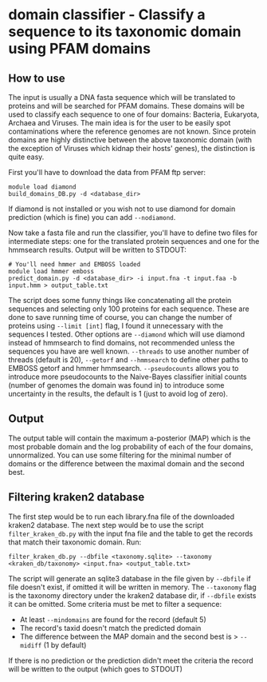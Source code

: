 # domain classifier - Classify a sequence to its taxonomic domain using PFAM domains
## How to use
The input is usually a DNA fasta sequence which will be translated to proteins and will be searched for PFAM domains. These domains will be used to classify each sequence to one of four domains: Bacteria, Eukaryota, Archaea and Viruses. The main idea is for the user to be easily spot contaminations where the reference genomes are not known. Since protein domains are highly distinctive between the above taxonomic domain (with the exception of Viruses which kidnap their hosts' genes), the distinction is quite easy. 

First you'll have to download the data from PFAM ftp server:
```
module load diamond
build_domains_DB.py -d <database_dir>
```
If diamond is not installed or you wish not to use diamond for domain prediction (which is fine) you can add `--nodiamond`.

Now take a fasta file and run the classifier, you'll have to define two files for intermediate steps: one for the translated protein sequences and one for the hmmsearch results. Output will be written to STDOUT:
```
# You'll need hmmer and EMBOSS loaded
module load hmmer emboss
predict_domain.py -d <database_dir> -i input.fna -t input.faa -b input.hmm > output_table.txt
```
The script does some funny things like concatenating all the protein sequences and selecting only 100 proteins for each sequence. These are done to save running time of course, you can change the number of proteins using `--limit [int]` flag, I found it unnecessary with the sequences I tested. 
Other options are `--diamond` which will use diamond instead of hmmsearch to find domains, not recommended unless the sequences you have are well known. `--threads` to use another number of threads (default is 20), `--getorf` and `--hmmsearch` to define other paths to EMBOSS getorf and hmmer hmmsearch. 
`--pseudocounts` allows you to introduce more pseudocounts to the Naive-Bayes classifier initial counts (number of genomes the domain was found in) to introduce some uncertainty in the results, the default is 1 (just to avoid log of zero).

## Output
The output table will contain the maximum a-posterior (MAP) which is the most probable domain and the log probability of each of the four domains, unnormalized. You can use some filtering for the minimal number of domains or the difference between the maximal domain and the second best.

## Filtering kraken2 database
The first step would be to run each library.fna file of the downloaded kraken2 database. The next step would be to use the script `filter_kraken_db.py` with the input fna file and the table to get the records that match their taxonomic domain. Run:
```
filter_kraken_db.py --dbfile <taxonomy.sqlite> --taxonomy <kraken_db/taxonomy> <input.fna> <output_table.txt>
```
The script will generate an sqlite3 database in the file given by `--dbfile` if file doesn't exist, if omitted it will be written in memory. The `--taxonomy` flag is the taxonomy directory under the kraken2 database dir, if `--dbfile` exists it can be omitted. Some criteria must be met to filter a sequence:
 - At least `--mindomains` are found for the record (default 5)
 - The record's taxid doesn't match the predicted domain
 - The difference between the MAP domain and the second best is > `--midiff` (1 by default)

If there is no prediction or the prediction didn't meet the criteria the record will be written to the output (which goes to STDOUT)

